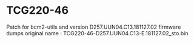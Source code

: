 # TCG220-46
Patch for bcm2-utils and version D257.UUN04.C13.181127.02 firmware dumps
original name : TCG220-46-D257.UUN04.C13-E.181127.02_sto.bin
